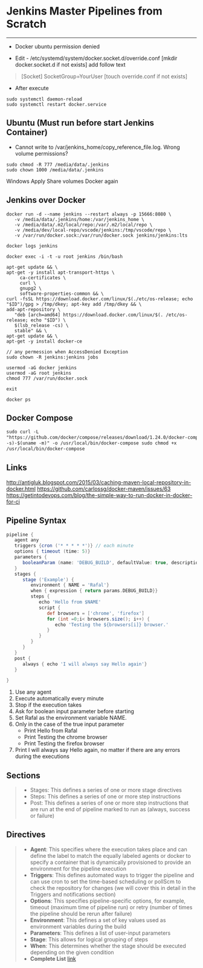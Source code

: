 # Jenkins Master Pipelines from Scratch

---

- Docker ubuntu permission denied

- Edit - /etc/systemd/system/docker.socket.d/override.conf [mkdir docker.socket.d if not exists] add follow text

> [Socket] SocketGroup=YourUser [touch override.conf if not exists]

- After execute

```shell
sudo systemctl daemon-reload
sudo systemctl restart docker.service
```

## Ubuntu (Must run before start Jenkins Container)

- Cannot write to /var/jenkins_home/copy_reference_file.log. Wrong volume permissions?

```shell
sudo chmod -R 777 /media/data/.jenkins
sudo chown 1000 /media/data/.jenkins
```

Windows
Apply Share volumes Docker again

## Jenkins over Docker

```shell
docker run -d --name jenkins --restart always -p 15666:8080 \
   -v /media/data/.jenkins/home:/var/jenkins_home \
   -v /media/data/.m2/local/repo:/var/.m2/local/repo \
   -v /media/dev/local-repo/vscode/jenkins:/tmp/vscode/repo \
   -v /var/run/docker.sock:/var/run/docker.sock jenkins/jenkins:lts

docker logs jenkins

docker exec -i -t -u root jenkins /bin/bash

apt-get update && \
apt-get -y install apt-transport-https \
     ca-certificates \
     curl \
     gnupg2 \
     software-properties-common && \
curl -fsSL https://download.docker.com/linux/$(./etc/os-release; echo "$ID")/gpg > /tmp/dkey; apt-key add /tmp/dkey && \
add-apt-repository \
   "deb [arch=amd64] https://download.docker.com/linux/$(. /etc/os-release; echo "$ID") \
   $(lsb_release -cs) \
   stable" && \
apt-get update && \
apt-get -y install docker-ce

// any permession when AccessDenied Exception
sudo chown -R jenkins:jenkins jobs

usermod -aG docker jenkins
usermod -aG root jenkins
chmod 777 /var/run/docker.sock

exit

docker ps
```

## Docker Compose

```html
sudo curl -L
"https://github.com/docker/compose/releases/download/1.24.0/docker-compose-$(uname
-s)-$(uname -m)" -o /usr/local/bin/docker-compose sudo chmod +x
/usr/local/bin/docker-compose
```

## Links

http://antigluk.blogspot.com/2015/03/caching-maven-local-repository-in-docker.html
https://github.com/carlossg/docker-maven/issues/63
https://getintodevops.com/blog/the-simple-way-to-run-docker-in-docker-for-ci

## Pipeline Syntax

```groovy
pipeline {
   agent any
   triggers {cron ('* * * * *')} // each minute
   options { timeout (time: 5)}
   parameters {
      booleanParam (name: 'DEBUG_BUILD', defaultValue: true, description: 'Is it the debug build?')
   }
   stages {
      stage ('Example') {
         environment { NAME = 'Rafal'}
         when { expression { return params.DEBUG_BUILD}}
         steps {
            echo 'Hello from $NAME'
            script {
               def browsers = ['chrome', 'firefox']
               for (int =0;i< browsers.size(); i++) {
                  echo 'Testing the ${browsers[i]} browser.'
               }
            }
         }
      }
   }
   post {
      always { echo 'I will always say Hello again'}
   }

}
```

1. Use any agent
2. Execute automatically every minute
3. Stop if the execution takes
4. Ask for boolean input parameter before starting
5. Set Rafal as the environment variable NAME.
6. Only in the case of the true input parameter
   - Print Hello from Rafal
   - Print Testing the chrome browser
   - Print Testing the firefox browser
7. Print I will always say Hello again, no matter if there are any errors during the executions

## Sections

> - Stages: This defines a series of one or more stage directives
> - Steps: This defines a series of one or more step instructions
> - Post: This defines a series of one or more step instructions that are run at the end of pipeline marked to run as (always, success or failure)

## Directives

> - **Agent**: This specifies where the execution takes place and can define the
label to match the equally labeled agents or docker to specify a container that
is dynamically provisioned to provide an environment for the pipeline
execution
> - **Triggers**: This defines automated ways to trigger the pipeline and can use
cron to set the time-based scheduling or pollScm to check the repository for
changes (we will cover this in detail in the Triggers and notifications
section)
> - **Options**: This specifies pipeline-specific options, for example, timeout
(maximum time of pipeline run) or retry (number of times the pipeline
should be rerun after failure)
> - **Environment**: This defines a set of key values used as environment
variables during the build
> - **Parameters**: This defines a list of user-input parameters
> - **Stage**: This allows for logical grouping of steps
> - **When**: This determines whether the stage should be executed depending on
the given condition
> - **Complete List** [link](https://www.jenkins.io/doc/pipeline/steps/)